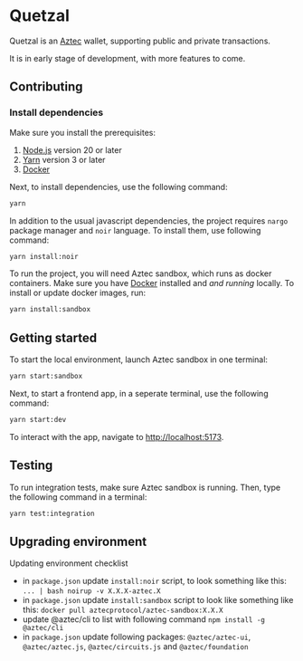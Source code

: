 # Quetzal
Quetzal is an [Aztec](https://aztec.network/) wallet, supporting public and private transactions.

It is in early stage of development, with more features to come.

## Contributing

### Install dependencies

Make sure you install the prerequisites:
1. [Node.js](https://nodejs.org/en) version 20 or later
2. [Yarn](https://yarnpkg.com/) version 3 or later
3. [Docker](https://www.docker.com/)

Next, to install dependencies, use the following command:
```bash
yarn
```

In addition to the usual javascript dependencies, the project requires `nargo` package manager and `noir` language.
To install them, use following command:

```bash
yarn install:noir
```

To run the project, you will need Aztec sandbox, which runs as docker containers.
Make sure you have [Docker](https://www.docker.com/) installed and _and running_ locally.
To install or update docker images, run:

```bash
yarn install:sandbox
```

## Getting started

To start the local environment, launch Aztec sandbox in one terminal:

```bash
yarn start:sandbox
```

Next, to start a frontend app, in a seperate terminal, use the following command:

```bash
yarn start:dev
```

To interact with the app, navigate to [http://localhost:5173](http://localhost:5173).

## Testing

To run integration tests, make sure Aztec sandbox is running.
Then, type the following command in a terminal:

```bash
yarn test:integration
```


## Upgrading environment

Updating environment checklist
- in `package.json` update `install:noir` script, to look something like this: `... | bash noirup -v X.X.X-aztec.X`
- in `package.json` update `install:sandbox` script to look like something like this: `docker pull aztecprotocol/aztec-sandbox:X.X.X`
- update @aztec/cli to list with following command `npm install -g @aztec/cli`
- in `package.json` update following packages: `@aztec/aztec-ui`, `@aztec/aztec.js`, `@aztec/circuits.js` and `@aztec/foundation`

